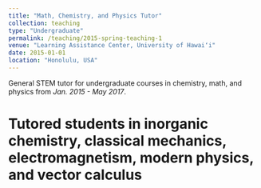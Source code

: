 ```yaml
---
title: "Math, Chemistry, and Physics Tutor"
collection: teaching
type: "Undergraduate"
permalink: /teaching/2015-spring-teaching-1
venue: "Learning Assistance Center, University of Hawaiʻi"
date: 2015-01-01
location: "Honolulu, USA"
---
```


General STEM tutor for undergraduate courses in chemistry, math, and physics from _Jan. 2015 - May 2017_.

Tutored students in inorganic chemistry, classical mechanics, electromagnetism, modern physics, and vector
calculus
======
